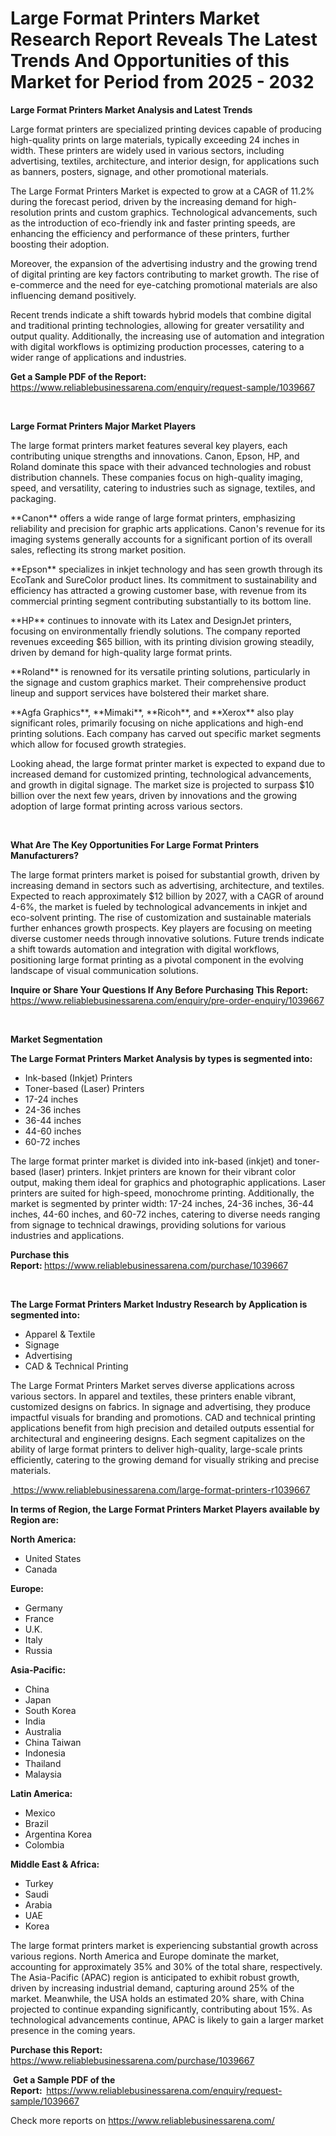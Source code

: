 <p><h1>Large Format Printers Market Research Report Reveals The Latest Trends And Opportunities of this Market for Period from 2025 - 2032</h1></p><p><strong>Large Format Printers Market Analysis and Latest Trends</strong></p>
<p><p>Large format printers are specialized printing devices capable of producing high-quality prints on large materials, typically exceeding 24 inches in width. These printers are widely used in various sectors, including advertising, textiles, architecture, and interior design, for applications such as banners, posters, signage, and other promotional materials. </p><p>The Large Format Printers Market is expected to grow at a CAGR of 11.2% during the forecast period, driven by the increasing demand for high-resolution prints and custom graphics. Technological advancements, such as the introduction of eco-friendly ink and faster printing speeds, are enhancing the efficiency and performance of these printers, further boosting their adoption. </p><p>Moreover, the expansion of the advertising industry and the growing trend of digital printing are key factors contributing to market growth. The rise of e-commerce and the need for eye-catching promotional materials are also influencing demand positively. </p><p>Recent trends indicate a shift towards hybrid models that combine digital and traditional printing technologies, allowing for greater versatility and output quality. Additionally, the increasing use of automation and integration with digital workflows is optimizing production processes, catering to a wider range of applications and industries.</p></p>
<p><strong>Get a Sample PDF of the Report:&nbsp;</strong> <a href="https://www.reliablebusinessarena.com/enquiry/request-sample/1039667?utm_campaign=3024&utm_medium=2&utm_source=Github&utm_content=ia&utm_term=08042025&utm_id=large-format-printers">https://www.reliablebusinessarena.com/enquiry/request-sample/1039667</a></p>
<p>&nbsp;</p>
<p><strong>Large Format Printers Major Market Players</strong></p>
<p><p>The large format printers market features several key players, each contributing unique strengths and innovations. Canon, Epson, HP, and Roland dominate this space with their advanced technologies and robust distribution channels. These companies focus on high-quality imaging, speed, and versatility, catering to industries such as signage, textiles, and packaging.</p><p>**Canon** offers a wide range of large format printers, emphasizing reliability and precision for graphic arts applications. Canon's revenue for its imaging systems generally accounts for a significant portion of its overall sales, reflecting its strong market position.</p><p>**Epson** specializes in inkjet technology and has seen growth through its EcoTank and SureColor product lines. Its commitment to sustainability and efficiency has attracted a growing customer base, with revenue from its commercial printing segment contributing substantially to its bottom line.</p><p>**HP** continues to innovate with its Latex and DesignJet printers, focusing on environmentally friendly solutions. The company reported revenues exceeding $65 billion, with its printing division growing steadily, driven by demand for high-quality large format prints.</p><p>**Roland** is renowned for its versatile printing solutions, particularly in the signage and custom graphics market. Their comprehensive product lineup and support services have bolstered their market share.</p><p>**Agfa Graphics**, **Mimaki**, **Ricoh**, and **Xerox** also play significant roles, primarily focusing on niche applications and high-end printing solutions. Each company has carved out specific market segments which allow for focused growth strategies.</p><p>Looking ahead, the large format printer market is expected to expand due to increased demand for customized printing, technological advancements, and growth in digital signage. The market size is projected to surpass $10 billion over the next few years, driven by innovations and the growing adoption of large format printing across various sectors.</p></p>
<p>&nbsp;</p>
<p><strong>What Are The Key Opportunities For Large Format Printers Manufacturers?</strong></p>
<p><p>The large format printers market is poised for substantial growth, driven by increasing demand in sectors such as advertising, architecture, and textiles. Expected to reach approximately $12 billion by 2027, with a CAGR of around 4-6%, the market is fueled by technological advancements in inkjet and eco-solvent printing. The rise of customization and sustainable materials further enhances growth prospects. Key players are focusing on meeting diverse customer needs through innovative solutions. Future trends indicate a shift towards automation and integration with digital workflows, positioning large format printing as a pivotal component in the evolving landscape of visual communication solutions.</p></p>
<p><strong>Inquire or Share Your Questions If Any Before Purchasing This Report:</strong> <a href="https://www.reliablebusinessarena.com/enquiry/pre-order-enquiry/1039667?utm_campaign=3024&utm_medium=2&utm_source=Github&utm_content=ia&utm_term=08042025&utm_id=large-format-printers">https://www.reliablebusinessarena.com/enquiry/pre-order-enquiry/1039667</a></p>
<p>&nbsp;</p>
<p><strong>Market Segmentation</strong></p>
<p><strong>The Large Format Printers Market Analysis by types is segmented into:</strong></p>
<p><ul><li>Ink-based (Inkjet) Printers</li><li>Toner-based (Laser) Printers</li><li>17-24 inches</li><li>24-36 inches</li><li>36-44 inches</li><li>44-60 inches</li><li>60-72 inches</li></ul></p>
<p><p>The large format printer market is divided into ink-based (inkjet) and toner-based (laser) printers. Inkjet printers are known for their vibrant color output, making them ideal for graphics and photographic applications. Laser printers are suited for high-speed, monochrome printing. Additionally, the market is segmented by printer width: 17-24 inches, 24-36 inches, 36-44 inches, 44-60 inches, and 60-72 inches, catering to diverse needs ranging from signage to technical drawings, providing solutions for various industries and applications.</p></p>
<p><strong>Purchase this Report:&nbsp;</strong><a href="https://www.reliablebusinessarena.com/purchase/1039667?utm_campaign=3024&utm_medium=2&utm_source=Github&utm_content=ia&utm_term=08042025&utm_id=large-format-printers">https://www.reliablebusinessarena.com/purchase/1039667</a></p>
<p>&nbsp;</p>
<p><strong>The Large Format Printers Market Industry Research by Application is segmented into:</strong></p>
<p><ul><li>Apparel & Textile</li><li>Signage</li><li>Advertising</li><li>CAD & Technical Printing</li></ul></p>
<p><p>The Large Format Printers Market serves diverse applications across various sectors. In apparel and textiles, these printers enable vibrant, customized designs on fabrics. In signage and advertising, they produce impactful visuals for branding and promotions. CAD and technical printing applications benefit from high precision and detailed outputs essential for architectural and engineering designs. Each segment capitalizes on the ability of large format printers to deliver high-quality, large-scale prints efficiently, catering to the growing demand for visually striking and precise materials.</p></p>
<p><a href="https://www.reliablebusinessarena.com/large-format-printers-r1039667?utm_campaign=3024&utm_medium=2&utm_source=Github&utm_content=ia&utm_term=08042025&utm_id=large-format-printers">&nbsp;https://www.reliablebusinessarena.com/large-format-printers-r1039667</a></p>
<p><strong>In terms of Region, the Large Format Printers Market Players available by Region are:</strong></p>
<p>
    <p> <strong> North America: </strong>
        <ul>
            <li>United States</li>
            <li>Canada</li>
        </ul>
        </p> 
    <p> <strong> Europe: </strong>
        <ul>
            <li>Germany</li>
            <li>France</li>
            <li>U.K.</li>
            <li>Italy</li>
            <li>Russia</li>
        </ul>
        </p> 
    <p> <strong> Asia-Pacific: </strong>
        <ul>
            <li>China</li>
            <li>Japan</li>
            <li>South Korea</li>
            <li>India</li>
            <li>Australia</li>
            <li>China Taiwan</li>
            <li>Indonesia</li>
            <li>Thailand</li>
            <li>Malaysia</li>
        </ul>
        </p> 
    <p> <strong> Latin America: </strong>
        <ul>
            <li>Mexico</li>
            <li>Brazil</li>
            <li>Argentina Korea</li>
            <li>Colombia</li>
        </ul>
        </p> 
    <p> <strong> Middle East & Africa: </strong>
        <ul>
            <li>Turkey</li>
            <li>Saudi</li>
            <li>Arabia</li>
            <li>UAE</li>
            <li>Korea</li>
        </ul>
    </p>
    </p>
<p><p>The large format printers market is experiencing substantial growth across various regions. North America and Europe dominate the market, accounting for approximately 35% and 30% of the total share, respectively. The Asia-Pacific (APAC) region is anticipated to exhibit robust growth, driven by increasing industrial demand, capturing around 25% of the market. Meanwhile, the USA holds an estimated 20% share, with China projected to continue expanding significantly, contributing about 15%. As technological advancements continue, APAC is likely to gain a larger market presence in the coming years.</p></p>
<p><strong>Purchase this Report: </strong><a href="https://www.reliablebusinessarena.com/purchase/1039667?utm_campaign=3024&utm_medium=2&utm_source=Github&utm_content=ia&utm_term=08042025&utm_id=large-format-printers">https://www.reliablebusinessarena.com/purchase/1039667</a></p>
<p>&nbsp;<strong>Get a Sample PDF of the Report:&nbsp;&nbsp;</strong><a href="https://www.reliablebusinessarena.com/enquiry/request-sample/1039667?utm_campaign=3024&utm_medium=2&utm_source=Github&utm_content=ia&utm_term=08042025&utm_id=large-format-printers">https://www.reliablebusinessarena.com/enquiry/request-sample/1039667</a></p>
<p><strong></strong></p>
<p>Check more reports on <a href="https://www.reliablebusinessarena.com/?utm_campaign=3024&utm_medium=2&utm_source=Github&utm_content=ia&utm_term=08042025&utm_id=large-format-printers">https://www.reliablebusinessarena.com/</a></p>